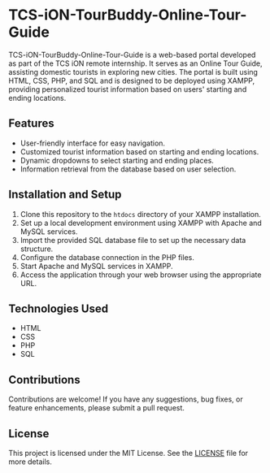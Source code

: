 # TCS-iON-TourBuddy-Online-Tour-Guide

TCS-iON-TourBuddy-Online-Tour-Guide is a web-based portal developed as part of the TCS iON remote internship. It serves as an Online Tour Guide, assisting domestic tourists in exploring new cities. The portal is built using HTML, CSS, PHP, and SQL and is designed to be deployed using XAMPP, providing personalized tourist information based on users' starting and ending locations.

## Features

- User-friendly interface for easy navigation.
- Customized tourist information based on starting and ending locations.
- Dynamic dropdowns to select starting and ending places.
- Information retrieval from the database based on user selection.

## Installation and Setup

1. Clone this repository to the `htdocs` directory of your XAMPP installation.
2. Set up a local development environment using XAMPP with Apache and MySQL services.
3. Import the provided SQL database file to set up the necessary data structure.
4. Configure the database connection in the PHP files.
5. Start Apache and MySQL services in XAMPP.
6. Access the application through your web browser using the appropriate URL.

## Technologies Used

- HTML
- CSS
- PHP
- SQL

## Contributions

Contributions are welcome! If you have any suggestions, bug fixes, or feature enhancements, please submit a pull request.

## License

This project is licensed under the MIT License. See the [LICENSE](LICENSE) file for more details.
